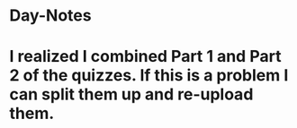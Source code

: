 # Day-Notes
# I realized I combined Part 1 and Part 2 of the quizzes. If this is a problem I can split them up and re-upload them.

